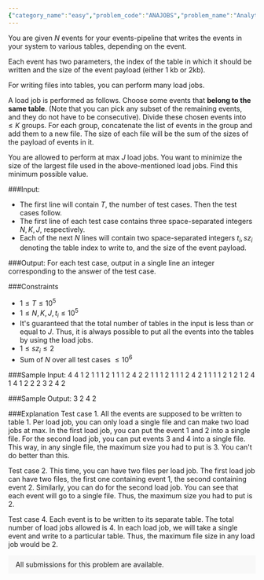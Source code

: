 ```yaml
---
{"category_name":"easy","problem_code":"ANAJOBS","problem_name":"Analytics Load Jobs","problemComponents":{"constraints":"","constraintsState":false,"subtasks":"","subtasksState":false,"inputFormat":"","inputFormatState":false,"outputFormat":"","outputFormatState":false,"sampleTestCases":{}},"video_editorial_url":"","languages_supported":{"0":"CPP14","1":"C","2":"JAVA","3":"PYTH 3.6","4":"PYTH","5":"PYP3","6":"CS2","7":"ADA","8":"PYPY","9":"TEXT","10":"PAS fpc","11":"NODEJS","12":"RUBY","13":"PHP","14":"GO","15":"HASK","16":"TCL","17":"PERL","18":"SCALA","19":"LUA","20":"kotlin","21":"BASH","22":"JS","23":"LISP sbcl","24":"rust","25":"PAS gpc","26":"BF","27":"CLOJ","28":"R","29":"D","30":"CAML","31":"FORT","32":"ASM","33":"swift","34":"FS","35":"WSPC","36":"LISP clisp","37":"SQL","38":"SCM guile","39":"PERL6","40":"ERL","41":"CLPS","42":"ICK","43":"NICE","44":"PRLG","45":"ICON","46":"COB","47":"SCM chicken","48":"PIKE","49":"SCM qobi","50":"ST","51":"NEM"},"max_timelimit":2,"source_sizelimit":50000,"problem_author":"dpraveen_adm","problem_tester":null,"date_added":"5-12-2019","tags":{"0":"dpraveen_adm"},"problem_difficulty_level":"Easy","best_tag":"","editorial_url":"","time":{"view_start_date":1575801000,"submit_start_date":1575801000,"visible_start_date":1575801000,"end_date":1735669800},"is_direct_submittable":false,"problemDiscussURL":"https://discuss.codechef.com/search?q=ANAJOBS","is_proctored":false,"visitedContests":{},"layout":"problem"}
---
```

You are given $N$ events for your events-pipeline that writes the events in your system to various tables, depending on the event.

Each event has two parameters, the index of the table in which it should be written and the size of the event payload (either 1 kb or 2kb).

For writing files into tables, you can perform many load jobs. 

A load job is performed as follows. Choose some events that **belong to the same table**. (Note that you can pick any subset of the remaining events, and they do not have to be consecutive). Divide these chosen events into $\leq K$ groups. For each group, concatenate the list of events in the group and add them to a new file. The size of each file will be the sum of the sizes of the payload of events in it.

You are allowed to perform at max $J$ load jobs. You want to minimize the size of the largest file used in the above-mentioned load jobs. Find this minimum possible value.

###Input:

- The first line will contain $T$, the number of test cases. Then the test cases follow.
- The first line of each test case contains three space-separated integers $N, K, J$, respectively.
- Each of the next $N$ lines will contain two space-separated integers $t_i, sz_i$ denoting the table index to write to, and the size of the event payload.

###Output:
For each test case, output in a single line an integer corresponding to the answer of the test case.

###Constraints
- $1 \leq T \leq 10^5$
- $1 \leq N, K, J, t_i \leq 10^5$
- It's guaranteed that the total number of tables in the input is less than or equal to $J$. Thus, it is always possible to put all the events into the tables by using the load jobs.
- $1 \leq sz_i \leq 2$
- Sum of $N$ over all test cases $\leq 10^6$

###Sample Input:
    4
    4 1 2
    1 1
    1 2
    1 1
    1 2
    4 2 2
    1 1
    1 2
    1 1
    1 2
    4 2 1
    1 1
    1 2
    1 2
    1 2
    4 1 4 
    1 2
    2 2
    3 2
    4 2


###Sample Output:
    3
    2
    4
    2

###Explanation
Test case 1. All the events are supposed to be written to table 1. Per load job, you can only load a single file and can make two load jobs at max. In the first load job, you can put the event 1 and 2 into a single file. For the second load job, you can put events 3 and 4 into a single file. This way, in any single file, the maximum size you had to put is 3. You can't do better than this.

Test case 2. This time, you can have two files per load job. The first load job can have two files, the first one containing event 1, the second containing event 2. Similarly, you can do for the second load job. You can see that each event will go to a single file. Thus, the maximum size you had to put is 2.

Test case 4. Each event is to be written to its separate table. The total number of load jobs allowed is 4. In each load job, we will take a single event and write to a particular table. Thus, the maximum file size in any load job would be 2. 
<aside style='background: #f8f8f8;padding: 10px 15px;'><div>All submissions for this problem are available.</div></aside>